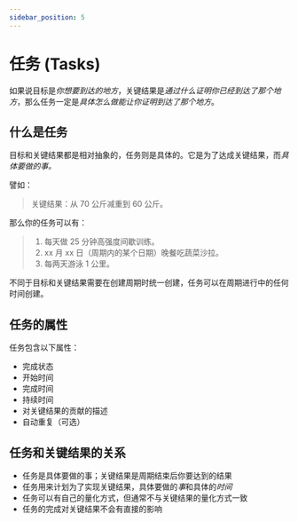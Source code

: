```yaml
---
sidebar_position: 5
---
```


# 任务 (Tasks)

如果说目标是*你想要到达的地方*，关键结果是*通过什么证明你已经到达了那个地方*，那么任务一定是*具体怎么做能让你证明到达了那个地方*。

## 什么是任务

目标和关键结果都是相对抽象的，任务则是具体的。它是为了达成关键结果，而*具体要做的事。*

譬如：

> 关键结果：从 70 公斤减重到 60 公斤。

那么你的任务可以有：

> 1. 每天做 25 分钟高强度间歇训练。
> 2. xx 月 xx 日（周期内的某个日期）晚餐吃蔬菜沙拉。
> 3. 每两天游泳 1 公里。

不同于目标和关键结果需要在创建周期时统一创建，任务可以在周期进行中的任何时间创建。

## 任务的属性

任务包含以下属性：

- 完成状态
- 开始时间
- 完成时间
- 持续时间
- 对关键结果的贡献的描述
- 自动重复（可选）

## 任务和关键结果的关系

- 任务是具体要做的事；关键结果是周期结束后你要达到的结果
- 任务用来计划为了实现关键结果，具体要做的*事*和具体的*时间*
- 任务可以有自己的量化方式，但通常不与关键结果的量化方式一致
- 任务的完成对关键结果不会有直接的影响
